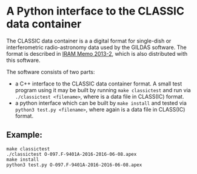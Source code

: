 # A Python interface to the CLASSIC data container

The CLASSIC data container is a a digital format for single-dish or
interferometric radio-astronomy data used by the GILDAS software. The
format is described in [IRAM Memo 2013-2](https://www.researchgate.net/publication/262378314_IRAM_memo_2013-2_CLASSIC_Data_Container), which is also distributed with this software.

The software consists of two parts:

 * a C++ interface to the CLASSIC data container format. A small test
   program using it may be built by running `make classictest` and run
   via `./classictest <filename>`, where <filename> is a data file in
   CLASS(IC) format.
 * a python interface which can be built by `make install` and tested
   via `python3 test.py <filename>`, where <filename> again is a data
   file in CLASS(IC) format.

## Example:

``` shell
make classictest
./classictest O-097.F-9401A-2016-2016-06-08.apex
make install
python3 test.py O-097.F-9401A-2016-2016-06-08.apex
```
